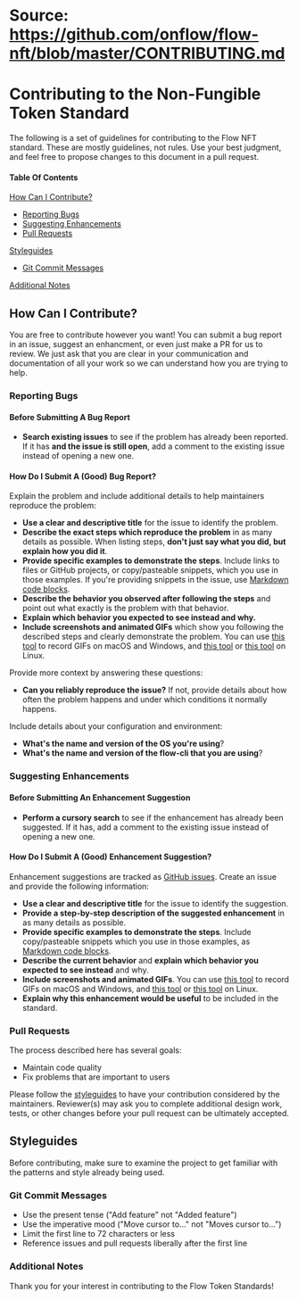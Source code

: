 # Source: https://github.com/onflow/flow-nft/blob/master/CONTRIBUTING.md

# Contributing to the Non-Fungible Token Standard

The following is a set of guidelines for contributing to the Flow NFT standard. These are mostly guidelines, not rules. Use your best judgment, and feel free to propose changes to this document in a pull request.

#### Table Of Contents

[How Can I Contribute?](#how-can-i-contribute)

- [Reporting Bugs](#reporting-bugs)
- [Suggesting Enhancements](#suggesting-enhancements)
- [Pull Requests](#pull-requests)

[Styleguides](#styleguides)

- [Git Commit Messages](#git-commit-messages)

[Additional Notes](#additional-notes)


## How Can I Contribute?

You are free to contribute however you want! You can submit a bug report in an issue, suggest an enhancment, or even just make a PR for us to review. We just ask that you are clear in your communication and documentation of all your work so we can understand how you are trying to help.

### Reporting Bugs

#### Before Submitting A Bug Report

- **Search existing issues** to see if the problem has already been reported. If it has **and the issue is still open**, add a comment to the existing issue instead of opening a new one.

#### How Do I Submit A (Good) Bug Report?

Explain the problem and include additional details to help maintainers reproduce the problem:

- **Use a clear and descriptive title** for the issue to identify the problem.
- **Describe the exact steps which reproduce the problem** in as many details as possible. When listing steps, **don't just say what you did, but explain how you did it**.
- **Provide specific examples to demonstrate the steps**. Include links to files or GitHub projects, or copy/pasteable snippets, which you use in those examples. If you're providing snippets in the issue, use [Markdown code blocks](https://help.github.com/articles/markdown-basics/#multiple-lines).
- **Describe the behavior you observed after following the steps** and point out what exactly is the problem with that behavior.
- **Explain which behavior you expected to see instead and why.**
- **Include screenshots and animated GIFs** which show you following the described steps and clearly demonstrate the problem. You can use [this tool](https://www.cockos.com/licecap/) to record GIFs on macOS and Windows, and [this tool](https://github.com/colinkeenan/silentcast) or [this tool](https://github.com/GNOME/byzanz) on Linux.

Provide more context by answering these questions:

- **Can you reliably reproduce the issue?** If not, provide details about how often the problem happens and under which conditions it normally happens.

Include details about your configuration and environment:

- **What's the name and version of the OS you're using**?
- **What's the name and version of the flow-cli that you are using**?

### Suggesting Enhancements

#### Before Submitting An Enhancement Suggestion

- **Perform a cursory search** to see if the enhancement has already been suggested. If it has, add a comment to the existing issue instead of opening a new one.

#### How Do I Submit A (Good) Enhancement Suggestion?

Enhancement suggestions are tracked as [GitHub issues](https://guides.github.com/features/issues/). Create an issue and provide the following information:

- **Use a clear and descriptive title** for the issue to identify the suggestion.
- **Provide a step-by-step description of the suggested enhancement** in as many details as possible.
- **Provide specific examples to demonstrate the steps**. Include copy/pasteable snippets which you use in those examples, as [Markdown code blocks](https://help.github.com/articles/markdown-basics/#multiple-lines).
- **Describe the current behavior** and **explain which behavior you expected to see instead** and why.
- **Include screenshots and animated GIFs**. You can use [this tool](https://www.cockos.com/licecap/) to record GIFs on macOS and Windows, and [this tool](https://github.com/colinkeenan/silentcast) or [this tool](https://github.com/GNOME/byzanz) on Linux.
- **Explain why this enhancement would be useful** to be included in the standard.

### Pull Requests

The process described here has several goals:

- Maintain code quality
- Fix problems that are important to users

Please follow the [styleguides](#styleguides) to have your contribution considered by the maintainers.
Reviewer(s) may ask you to complete additional design work, tests, or other changes before your pull request can be ultimately accepted.

## Styleguides

Before contributing, make sure to examine the project to get familiar with the patterns and style already being used.

### Git Commit Messages

- Use the present tense ("Add feature" not "Added feature")
- Use the imperative mood ("Move cursor to..." not "Moves cursor to...")
- Limit the first line to 72 characters or less
- Reference issues and pull requests liberally after the first line


### Additional Notes

Thank you for your interest in contributing to the Flow Token Standards!